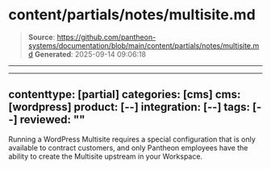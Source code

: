 # content/partials/notes/multisite.md

> **Source**: https://github.com/pantheon-systems/documentation/blob/main/content/partials/notes/multisite.md
> **Generated**: 2025-09-14 09:06:18

---

---
contenttype: [partial]
categories: [cms]
cms: [wordpress]
product: [--]
integration: [--]
tags: [--]
reviewed: ""
---

<Alert title="Note" type="info">

Running a WordPress Multisite requires a special configuration that is only available to contract customers, and only Pantheon employees have the ability to create the Multisite upstream in your Workspace.

</Alert >
